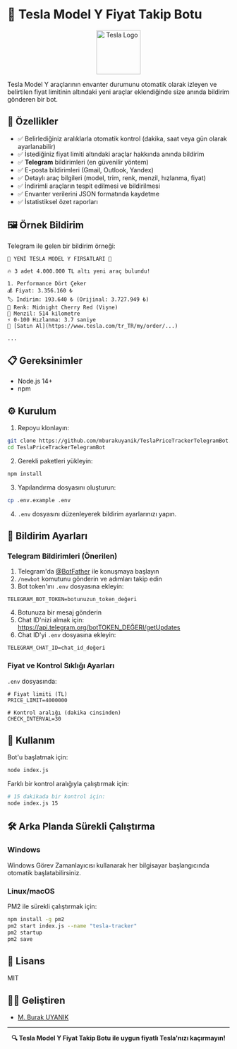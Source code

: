 # 🚗 Tesla Model Y Fiyat Takip Botu

<p align="center">
  <img src="https://www.tesla.com/themes/custom/tesla_frontend/assets/favicons/favicon.ico" width="100" alt="Tesla Logo">
</p>

Tesla Model Y araçlarının envanter durumunu otomatik olarak izleyen ve belirtilen fiyat limitinin altındaki yeni araçlar eklendiğinde size anında bildirim gönderen bir bot.

## 🌟 Özellikler

- ✅ Belirlediğiniz aralıklarla otomatik kontrol (dakika, saat veya gün olarak ayarlanabilir)
- ✅ İstediğiniz fiyat limiti altındaki araçlar hakkında anında bildirim
- ✅ **Telegram** bildirimleri (en güvenilir yöntem)
- ✅ E-posta bildirimleri (Gmail, Outlook, Yandex)
- ✅ Detaylı araç bilgileri (model, trim, renk, menzil, hızlanma, fiyat)
- ✅ İndirimli araçların tespit edilmesi ve bildirilmesi
- ✅ Envanter verilerini JSON formatında kaydetme
- ✅ İstatistiksel özet raporları

## 🖼️ Örnek Bildirim

Telegram ile gelen bir bildirim örneği:

```
🚗 YENİ TESLA MODEL Y FIRSATLARI 🚗

🔥 3 adet 4.000.000 TL altı yeni araç bulundu!

1. Performance Dört Çeker
💰 Fiyat: 3.356.160 ₺
🏷️ İndirim: 193.640 ₺ (Orijinal: 3.727.949 ₺)
🎨 Renk: Midnight Cherry Red (Vişne)
🔋 Menzil: 514 kilometre
⚡ 0-100 Hızlanma: 3.7 saniye
🔗 [Satın Al](https://www.tesla.com/tr_TR/my/order/...)

...
```

## 📋 Gereksinimler

- Node.js 14+
- npm

## ⚙️ Kurulum

1. Repoyu klonlayın:
```bash
git clone https://github.com/mburakuyanik/TeslaPriceTrackerTelegramBot.git
cd TeslaPriceTrackerTelegramBot
```

2. Gerekli paketleri yükleyin:
```bash
npm install
```

3. Yapılandırma dosyasını oluşturun:
```bash
cp .env.example .env
```

4. `.env` dosyasını düzenleyerek bildirim ayarlarınızı yapın.

## 🔔 Bildirim Ayarları

### Telegram Bildirimleri (Önerilen)

1. Telegram'da [@BotFather](https://t.me/botfather) ile konuşmaya başlayın
2. `/newbot` komutunu gönderin ve adımları takip edin
3. Bot token'ını `.env` dosyasına ekleyin:
```
TELEGRAM_BOT_TOKEN=botunuzun_token_değeri
```
4. Botunuza bir mesaj gönderin
5. Chat ID'nizi almak için: https://api.telegram.org/botTOKEN_DEĞERI/getUpdates
6. Chat ID'yi `.env` dosyasına ekleyin:
```
TELEGRAM_CHAT_ID=chat_id_değeri
```

### Fiyat ve Kontrol Sıklığı Ayarları

`.env` dosyasında:
```
# Fiyat limiti (TL)
PRICE_LIMIT=4000000

# Kontrol aralığı (dakika cinsinden)
CHECK_INTERVAL=30
```

## 🚀 Kullanım

Bot'u başlatmak için:

```bash
node index.js
```

Farklı bir kontrol aralığıyla çalıştırmak için:

```bash
# 15 dakikada bir kontrol için:
node index.js 15
```

## 🛠️ Arka Planda Sürekli Çalıştırma

### Windows 

Windows Görev Zamanlayıcısı kullanarak her bilgisayar başlangıcında otomatik başlatabilirsiniz.

### Linux/macOS

PM2 ile sürekli çalıştırmak için:

```bash
npm install -g pm2
pm2 start index.js --name "tesla-tracker"
pm2 startup
pm2 save
```

## 📄 Lisans

MIT

## 👨‍💻 Geliştiren

- [M. Burak UYANIK](https://github.com/mburakuyanik)

---

<p align="center">
  <b>🔍 Tesla Model Y Fiyat Takip Botu ile uygun fiyatlı Tesla'nızı kaçırmayın!</b><br>
</p> 
